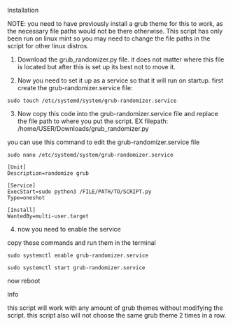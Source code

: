 Installation


NOTE: you need to have previously install a grub theme for this to work, as the necessary file paths would not be there otherwise. This script has only been run on linux mint so you may need to change the file paths in the script for other linux distros.

1. Download the grub_randomizer.py file. it does not matter where this file is located but after this is set up its best not to move it.

2. Now you need to set it up as a service so that it will run on startup.
  first create the grub-randomizer.service file:
```
sudo touch /etc/systemd/system/grub-randomizer.service
```
3. Now copy this code into the grub-randomizer.service file and replace the file path to where you put the script. EX filepath: /home/USER/Downloads/grub_randomizer.py
  
  you can use this command to edit the grub-randomizer.service file
  ```
  sudo nano /etc/systemd/system/grub-randomizer.service
  ```
```
[Unit]
Description=randomize grub

[Service]
ExecStart=sudo python3 /FILE/PATH/TO/SCRIPT.py
Type=oneshot

[Install]
WantedBy=multi-user.target
```
4. now you need to enable the service

  copy these commands and run them in the terminal
```
sudo systemctl enable grub-randomizer.service
```
```
sudo systemctl start grub-randomizer.service
```
  now reboot


Info

this script will work with any amount of grub themes without modifying the script. this script also will not choose the same grub theme 2 times in a row.


